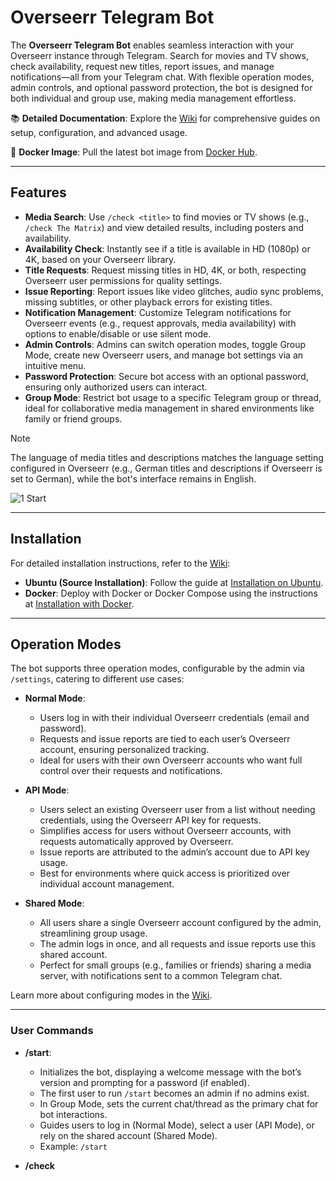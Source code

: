 # Overseerr Telegram Bot

The **Overseerr Telegram Bot** enables seamless interaction with your Overseerr instance through Telegram. Search for movies and TV shows, check availability, request new titles, report issues, and manage notifications—all from your Telegram chat. With flexible operation modes, admin controls, and optional password protection, the bot is designed for both individual and group use, making media management effortless.

📚 **Detailed Documentation**: Explore the [Wiki](https://github.com/LetsGoDude/OverseerrRequestViaTelegramBot/wiki) for comprehensive guides on setup, configuration, and advanced usage.

🐳 **Docker Image**: Pull the latest bot image from [Docker Hub](https://hub.docker.com/r/chimpanzeesweetrolls/overseerrrequestviatelegrambot).

---

## Features

- **Media Search**: Use `/check <title>` to find movies or TV shows (e.g., `/check The Matrix`) and view detailed results, including posters and availability.
- **Availability Check**: Instantly see if a title is available in HD (1080p) or 4K, based on your Overseerr library.
- **Title Requests**: Request missing titles in HD, 4K, or both, respecting Overseerr user permissions for quality settings.
- **Issue Reporting**: Report issues like video glitches, audio sync problems, missing subtitles, or other playback errors for existing titles.
- **Notification Management**: Customize Telegram notifications for Overseerr events (e.g., request approvals, media availability) with options to enable/disable or use silent mode.
- **Admin Controls**: Admins can switch operation modes, toggle Group Mode, create new Overseerr users, and manage bot settings via an intuitive menu.
- **Password Protection**: Secure bot access with an optional password, ensuring only authorized users can interact.
- **Group Mode**: Restrict bot usage to a specific Telegram group or thread, ideal for collaborative media management in shared environments like family or friend groups.

> [!Note]
> The language of media titles and descriptions matches the language setting configured in Overseerr (e.g., German titles and descriptions if Overseerr is set to German), while the bot's interface remains in English.

![1 Start](https://github.com/user-attachments/assets/55cc4796-7a4f-4909-a260-0395e7fb202a)


---

## Installation

For detailed installation instructions, refer to the [Wiki](https://github.com/LetsGoDude/OverseerrRequestViaTelegramBot/wiki):

- **Ubuntu (Source Installation)**: Follow the guide at [Installation on Ubuntu](https://github.com/LetsGoDude/OverseerrRequestViaTelegramBot/wiki#4-installation-on-ubuntu).
- **Docker**: Deploy with Docker or Docker Compose using the instructions at [Installation with Docker](https://github.com/LetsGoDude/OverseerrRequestViaTelegramBot/wiki#5-installation-with-docker).

---

## Operation Modes

The bot supports three operation modes, configurable by the admin via `/settings`, catering to different use cases:

- **Normal Mode**:

  - Users log in with their individual Overseerr credentials (email and password).
  - Requests and issue reports are tied to each user’s Overseerr account, ensuring personalized tracking.
  - Ideal for users with their own Overseerr accounts who want full control over their requests and notifications.

- **API Mode**:

  - Users select an existing Overseerr user from a list without needing credentials, using the Overseerr API key for requests.
  - Simplifies access for users without Overseerr accounts, with requests automatically approved by Overseerr.
  - Issue reports are attributed to the admin’s account due to API key usage.
  - Best for environments where quick access is prioritized over individual account management.

- **Shared Mode**:

  - All users share a single Overseerr account configured by the admin, streamlining group usage.
  - The admin logs in once, and all requests and issue reports use this shared account.
  - Perfect for small groups (e.g., families or friends) sharing a media server, with notifications sent to a common Telegram chat.

Learn more about configuring modes in the [Wiki](https://github.com/LetsGoDude/OverseerrRequestViaTelegramBot/wiki).

---

### User Commands


- **/start**:

  - Initializes the bot, displaying a welcome message with the bot’s version and prompting for a password (if enabled).
  - The first user to run `/start` becomes an admin if no admins exist.
  - In Group Mode, sets the current chat/thread as the primary chat for bot interactions.
  - Guides users to log in (Normal Mode), select a user (API Mode), or rely on the shared account (Shared Mode).
  - Example: `/start`


- **/check <title>**:

  - Searches Overseerr for movies or TV shows and returns a paginated list with detailed results (e.g., title, availability, request status).
  - Displays availability status (e.g., 1080p available, 4K requestable) and options to request missing formats or report issues for existing media.
  - Supports Overseerr’s language settings for titles and descriptions.
  - Example: `/check Breaking Bad`


- **/settings**:

  - Opens an interactive menu to manage Overseerr accounts and bot settings.
  - **For Users**:
    - Normal Mode: Log in with Overseerr credentials (email/password) or log out.
    - API Mode: Select an Overseerr user from a list.
    - Shared Mode: Limited to viewing the shared account status (set by the admin).
    - Manage notifications (enable/disable, silent mode) after selecting an Overseerr user.
  - Example: `/settings`


### Admin Commands

All admin actions are performed via the `/settings` menu:

- **Change Operation Mode**: Switch between Normal, API, and Shared modes to adjust bot behavior.
- **Toggle Group Mode**: Enable/disable Group Mode and set the primary chat/thread for bot interactions.
- **User Management**:
  - Authorize or block users to control bot access.
  - Promote users to admin or demote them.
  - Create new Overseerr users by providing an email and username.
  - View and manage all users in a paginated list.
- **Login/Logout (Shared Mode)**: Admins manage the shared Overseerr account login.

![2 settings](https://github.com/user-attachments/assets/7ecd389c-e931-42a4-bcec-c5c45fe4029b)
![3 settings - User Management](https://github.com/user-attachments/assets/e0a49e74-1213-43ab-918e-45dbeaf7785d)

---

## Managing Notifications

Users can configure Overseerr Telegram notifications via `/settings`:

- **Enable/Disable Notifications**: Turn on/off notifications for events like request approvals, media availability, or errors.
- **Silent Mode**: Opt for silent notifications without sound, ideal for minimizing disruptions during quiet hours.
- In Shared Mode, only admins configure notifications for the shared account, applying to all users.

Example: Enable notifications to receive a Telegram message when "The Witcher" becomes available, or set silent mode for nighttime updates.

---

## Reporting Issues

From media details returned by `/check`, users can report issues for pending or available titles, such as:

- Video issues (e.g., pixelation, buffering)
- Audio issues (e.g., out-of-sync, missing tracks)
- Subtitle issues (e.g., incorrect timing, missing files)
- Other playback problems

Reports are submitted to Overseerr, with attribution based on the operation mode (individual user in Normal Mode, admin in API Mode, shared account in Shared Mode).

![4 Check - Status der anforderung und problem melden](https://github.com/user-attachments/assets/4dd828ed-df99-4861-bff9-b40c758c0b24)
![7 Problem](https://github.com/user-attachments/assets/8cb1322e-4b32-4b44-8873-65f6a9e6b471)

---

## Group Mode

Group Mode enhances collaborative usage by restricting bot interactions to a designated Telegram group or thread:

- **Enable Group Mode**: Only the admin can activate this via `/settings`, storing the setting in `data/bot_config.json`.
- **Set Primary Chat**: Running `/start` in a group or thread sets it as the primary chat, identified by `primary_chat_id`.
- **Usage**: When active, all commands (`/start`, `/check`) and notifications are confined to the primary chat/thread, ignoring other chats. This ensures a unified experience for group members.
- **Example**: In a family Telegram group, users request "Toy Story" via `/check`, and the bot responds only in that group, with notifications (e.g., “Toy Story is available”) sent to all members.
- **Use Case**: Ideal for shared media servers (e.g., Plex) where a group collaborates on requests, keeping communication centralized.

For setup details, visit the [Wiki](https://github.com/LetsGoDude/OverseerrRequestViaTelegramBot/wiki).

---

## FAQ and Troubleshooting

- **How do I set up the bot for the first time?**\
  Follow the installation guides in the [Wiki](https://github.com/LetsGoDude/OverseerrRequestViaTelegramBot/wiki) for Ubuntu or Docker.

- **What if I forget the bot password?**\
  The password is set via the `PASSWORD` environment variable or `config.py`. Admins can reset it by updating the configuration. See the [Wiki](https://github.com/LetsGoDude/OverseerrRequestViaTelegramBot/wiki) for details.

- **Why can’t I request 4K titles?**  
  4K requests depend on Overseerr permissions:
  - Normal Mode: Tied to the user’s account permissions.
  - API Mode: Tied to the selected user’s permissions.
  - Shared Mode: Tied to the shared account’s permissions.  
  Check Overseerr settings or contact your admin.

- **Why don’t I see the “Manage Notifications” option in /settings?**  
  The “Manage Notifications” button appears only after selecting an Overseerr user (via login in Normal Mode, user selection in API Mode, or admin login in Shared Mode). Use `/settings` to log in or select a user first.

- **How do I troubleshoot bot errors?**  
  Check the bot logs in the console or `data/` directory. Common issues include incorrect `TELEGRAM_TOKEN`, `OVERSEERR_API_URL`, or `OVERSEERR_API_KEY`. Refer to the [Wiki](https://github.com/LetsGoDude/OverseerrRequestViaTelegramBot/wiki) for troubleshooting tips.

---

## Contributing

Contributions are welcome!

---

## License

This project is licensed under the MIT License. See the [LICENSE](https://github.com/LetsGoDude/OverseerrRequestViaTelegramBot/blob/main/LICENSE) file for details.

---

## Contact

For issues or feature requests, open an issue on [GitHub](https://github.com/LetsGoDude/OverseerrRequestViaTelegramBot/issues).

---

Built with :heart: for media enthusiasts!
